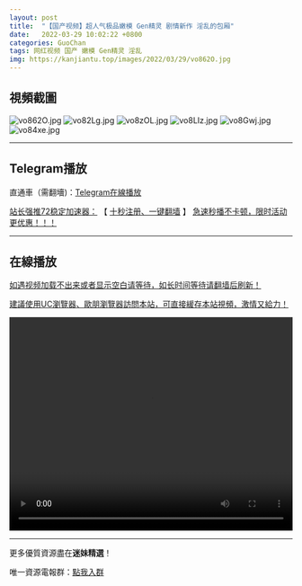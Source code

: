 ```yaml
---
layout: post
title:  "【国产视频】超人气极品嫩模 Gen精灵 剧情新作 淫乱的包厢"
date:   2022-03-29 10:02:22 +0800
categories: GuoChan
tags: 网红视频 国产 嫩模 Gen精灵 淫乱
img: https://kanjiantu.top/images/2022/03/29/vo862O.jpg
---
```



## 視頻截圖

![vo862O.jpg](https://kanjiantu.top/images/2022/03/29/vo862O.jpg)
![vo82Lg.jpg](https://kanjiantu.top/images/2022/03/29/vo82Lg.jpg)
![vo8zOL.jpg](https://kanjiantu.top/images/2022/03/29/vo8zOL.jpg)
![vo8LIz.jpg](https://kanjiantu.top/images/2022/03/29/vo8LIz.jpg)
![vo8Gwj.jpg](https://kanjiantu.top/images/2022/03/29/vo8Gwj.jpg)
![vo84xe.jpg](https://kanjiantu.top/images/2022/03/29/vo84xe.jpg)

* * *
## Telegram播放

直通車（需翻墻)：[Telegram在線播放](https://t.me/mimeijingxuan/151)

<u>站长强推72稳定加速器：</u> 【 [十秒注册、一键翻墙](https://72vpn.xyz/#/register?code=mimei) 】
<u>  急速秒播不卡顿，限时活动更优惠！！！</u>
* * *
## 在線播放
<u>如遇视频加载不出来或者显示空白请等待，如长时间等待请翻墙后刷新！</u>

<u>建議使用UC瀏覽器、歐朋瀏覽器訪問本站，可直接緩存本站視頻，激情又給力！</u>
<center><video src="https://cdn.publer.io/uploads/videos/6246f075db2797357edec1e6/ef8d34e7d785ed04b5f5f6352713f54d.mp4" width="100%" height="380px" controls="controls"></video></center>

* * *
更多優質資源盡在**迷妹精選**！

唯一資源電報群：[點我入群](https://t.me/mimeijingxuan)


